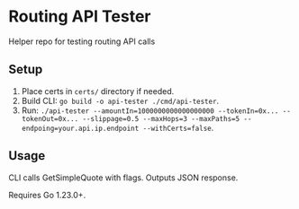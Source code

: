 # Routing API Tester

Helper repo for testing routing API calls

## Setup
1. Place certs in `certs/` directory if needed.
2. Build CLI: `go build -o api-tester ./cmd/api-tester`.
3. Run: `./api-tester --amountIn=1000000000000000000 --tokenIn=0x... --tokenOut=0x... --slippage=0.5 --maxHops=3 --maxPaths=5 --endpoing=your.api.ip.endpoint --withCerts=false`.

## Usage
CLI calls GetSimpleQuote with flags. Outputs JSON response.

Requires Go 1.23.0+.